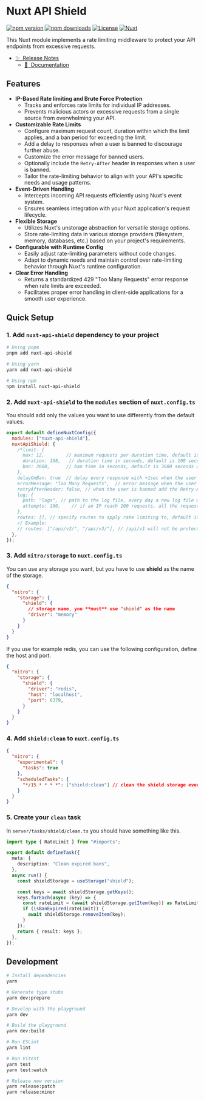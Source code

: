 # Nuxt API Shield

[![npm version][npm-version-src]][npm-version-href]
[![npm downloads][npm-downloads-src]][npm-downloads-href]
[![License][license-src]][license-href]
[![Nuxt][nuxt-src]][nuxt-href]

This Nuxt module implements a rate limiting middleware to protect your API endpoints from excessive requests.

- [✨ &nbsp;Release Notes](/CHANGELOG.md)
  <!-- - [🏀 Online playground](https://stackblitz.com/github/your-org/nuxt-api-shield?file=playground%2Fapp.vue) -->
  - [📖 &nbsp;Documentation](https://github.com/rrd108/nuxt-api-shield)

## Features

- **IP-Based Rate limiting and Brute Force Protection**
  - Tracks and enforces rate limits for individual IP addresses.
  - Prevents malicious actors or excessive requests from a single source from overwhelming your API.
- **Customizable Rate Limits**
  - Configure maximum request count, duration within which the limit applies, and a ban period for exceeding the limit.
  - Add a delay to responses when a user is banned to discourage further abuse.
  - Customize the error message for banned users.
  - Optionally include the `Retry-After` header in responses when a user is banned.
  - Tailor the rate-limiting behavior to align with your API's specific needs and usage patterns.
- **Event-Driven Handling**
  - Intercepts incoming API requests efficiently using Nuxt's event system.
  - Ensures seamless integration with your Nuxt application's request lifecycle.
- **Flexible Storage**
  - Utilizes Nuxt's unstorage abstraction for versatile storage options.
  - Store rate-limiting data in various storage providers (filesystem, memory, databases, etc.) based on your project's requirements.
- **Configurable with Runtime Config**
  - Easily adjust rate-limiting parameters without code changes.
  - Adapt to dynamic needs and maintain control over rate-limiting behavior through Nuxt's runtime configuration.
- **Clear Error Handling**
  - Returns a standardized 429 "Too Many Requests" error response when rate limits are exceeded.
  - Facilitates proper error handling in client-side applications for a smooth user experience.

## Quick Setup

### 1. Add `nuxt-api-shield` dependency to your project

```bash
# Using pnpm
pnpm add nuxt-api-shield

# Using yarn
yarn add nuxt-api-shield

# Using npm
npm install nuxt-api-shield
```

### 2. Add `nuxt-api-shield` to the `modules` section of `nuxt.config.ts`

You should add only the values you want to use differently from the default values.

```js
export default defineNuxtConfig({
  modules: ["nuxt-api-shield"],
  nuxtApiShield: {
    /*limit: {
      max: 12,        // maximum requests per duration time, default is 12/duration
      duration: 108,   // duration time in seconds, default is 108 seconds
      ban: 3600,      // ban time in seconds, default is 3600 seconds = 1 hour
    },
    delayOnBan: true  // delay every response with +1sec when the user is banned, default is true
    errorMessage: "Too Many Requests",  // error message when the user is banned, default is "Too Many Requests"
    retryAfterHeader: false, // when the user is banned add the Retry-After header to the response, default is false
    log: {
      path: "logs", // path to the log file, every day a new log file will be created, use "" to disable logging
      attempts: 100,    // if an IP reach 100 requests, all the requests will be logged, can be used for further analysis or blocking for example with fail2ban, use 0 to disable logging
    },
    routes: [], // specify routes to apply rate limiting to, default is an empty array meaning all routes are protected.
    // Example:
    // routes: ["/api/v2/", "/api/v3/"], // /api/v1 will not be protected, /api/v2/ and /api/v3/ will be protected */
  },
});
```

### 3. Add `nitro/storage` to `nuxt.config.ts`

You can use any storage you want, but you have to use **shield** as the name of the storage.

```json
{
  "nitro": {
    "storage": {
      "shield": {
        // storage name, you **must** use "shield" as the name
        "driver": "memory"
      }
    }
  }
}
```

If you use for example redis, you can use the following configuration, define the host and port.

```json
{
  "nitro": {
    "storage": {
      "shield": {
        "driver": "redis",
        "host": "localhost",
        "port": 6379,
      }
    }
  }
}
```

### 4. Add `shield:clean` to `nuxt.config.ts`

```json
{
  "nitro": {
    "experimental": {
      "tasks": true
    },
    "scheduledTasks": {
      "*/15 * * * *": ["shield:clean"] // clean the shield storage every 15 minutes
    }
  }
}
```

### 5. Create your `clean` task

In `server/tasks/shield/clean.ts` you should have something like this.

```ts
import type { RateLimit } from "#imports";

export default defineTask({
  meta: {
    description: "Clean expired bans",
  },
  async run() {
    const shieldStorage = useStorage("shield");

    const keys = await shieldStorage.getKeys();
    keys.forEach(async (key) => {
      const rateLimit = (await shieldStorage.getItem(key)) as RateLimit;
      if (isBanExpired(rateLimit)) {
        await shieldStorage.removeItem(key);
      }
    });
    return { result: keys };
  },
});
```

## Development

```bash
# Install dependencies
yarn

# Generate type stubs
yarn dev:prepare

# Develop with the playground
yarn dev

# Build the playground
yarn dev:build

# Run ESLint
yarn lint

# Run Vitest
yarn test
yarn test:watch

# Release new version
yarn release:patch
yarn release:minor
```

<!-- Badges -->

[npm-version-src]: https://img.shields.io/npm/v/nuxt-api-shield/latest.svg?style=flat&colorA=020420&colorB=00DC82
[npm-version-href]: https://npmjs.com/package/nuxt-api-shield
[npm-downloads-src]: https://img.shields.io/npm/dm/nuxt-api-shield.svg?style=flat&colorA=020420&colorB=00DC82
[npm-downloads-href]: https://npmjs.com/package/nuxt-api-shield
[license-src]: https://img.shields.io/npm/l/nuxt-api-shield.svg?style=flat&colorA=020420&colorB=00DC82
[license-href]: https://npmjs.com/package/nuxt-api-shield
[nuxt-src]: https://img.shields.io/badge/Nuxt-020420?logo=nuxt.js
[nuxt-href]: https://nuxt.com

